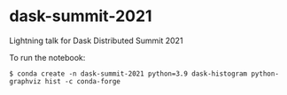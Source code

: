 # dask-summit-2021

Lightning talk for Dask Distributed Summit 2021

To run the notebook:

```
$ conda create -n dask-summit-2021 python=3.9 dask-histogram python-graphviz hist -c conda-forge
```
